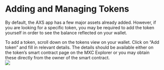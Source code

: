 # Adding and Managing Tokens

By default, the AXS app has a few major assets already added. However, if you are looking for a specific token, you may be required to add the token yourself in order to see the balance reflected on your wallet.

To add a token, scroll down on the tokens view on your wallet. Click on “Add token” and fill in relevant details. The details should be available either on the token’s smart contract page on the MXC Explorer or you may obtain these directly from the owner of the smart contract.\
![](https://lh4.googleusercontent.com/UxT9LFXY4p5Dev2p0OaZS-BoY\_9ZjcKAtF\_rPLAlB4oqVaUjI\_CNZxCGIjdMVjz9NAt4EEddoz0hXVW6xNI1lB86-lQoYfJ-Kbha0hMBoAIze5RraDTl6Z9eUbmRXZKjOapiRIsGhJXul9gWP8P-vP8)
